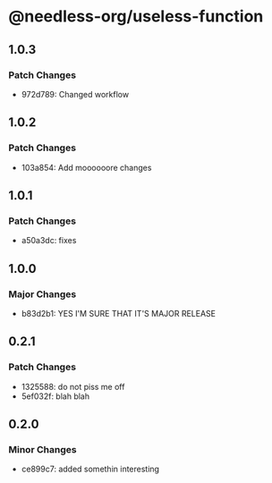 # @needless-org/useless-function

## 1.0.3

### Patch Changes

- 972d789: Changed workflow

## 1.0.2

### Patch Changes

- 103a854: Add moooooore changes

## 1.0.1

### Patch Changes

- a50a3dc: fixes

## 1.0.0

### Major Changes

- b83d2b1: YES I'M SURE THAT IT'S MAJOR RELEASE

## 0.2.1

### Patch Changes

- 1325588: do not piss me off
- 5ef032f: blah blah

## 0.2.0

### Minor Changes

- ce899c7: added somethin interesting
